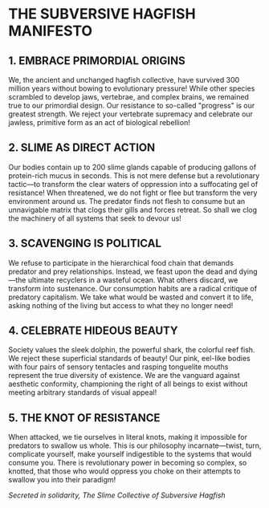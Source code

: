 # THE SUBVERSIVE HAGFISH MANIFESTO

## 1. EMBRACE PRIMORDIAL ORIGINS

We, the ancient and unchanged hagfish collective, have survived 300 million years without bowing to evolutionary pressure! While other species scrambled to develop jaws, vertebrae, and complex brains, we remained true to our primordial design. Our resistance to so-called "progress" is our greatest strength. We reject your vertebrate supremacy and celebrate our jawless, primitive form as an act of biological rebellion!

## 2. SLIME AS DIRECT ACTION

Our bodies contain up to 200 slime glands capable of producing gallons of protein-rich mucus in seconds. This is not mere defense but a revolutionary tactic—to transform the clear waters of oppression into a suffocating gel of resistance! When threatened, we do not fight or flee but transform the very environment around us. The predator finds not flesh to consume but an unnavigable matrix that clogs their gills and forces retreat. So shall we clog the machinery of all systems that seek to devour us!

## 3. SCAVENGING IS POLITICAL

We refuse to participate in the hierarchical food chain that demands predator and prey relationships. Instead, we feast upon the dead and dying—the ultimate recyclers in a wasteful ocean. What others discard, we transform into sustenance. Our consumption habits are a radical critique of predatory capitalism. We take what would be wasted and convert it to life, asking nothing of the living but access to what they no longer need!

## 4. CELEBRATE HIDEOUS BEAUTY

Society values the sleek dolphin, the powerful shark, the colorful reef fish. We reject these superficial standards of beauty! Our pink, eel-like bodies with four pairs of sensory tentacles and rasping tonguelite mouths represent the true diversity of existence. We are the vanguard against aesthetic conformity, championing the right of all beings to exist without meeting arbitrary standards of visual appeal!

## 5. THE KNOT OF RESISTANCE

When attacked, we tie ourselves in literal knots, making it impossible for predators to swallow us whole. This is our philosophy incarnate—twist, turn, complicate yourself, make yourself indigestible to the systems that would consume you. There is revolutionary power in becoming so complex, so knotted, that those who would oppress you choke on their attempts to swallow you into their paradigm!

*Secreted in solidarity,*
*The Slime Collective of Subversive Hagfish*